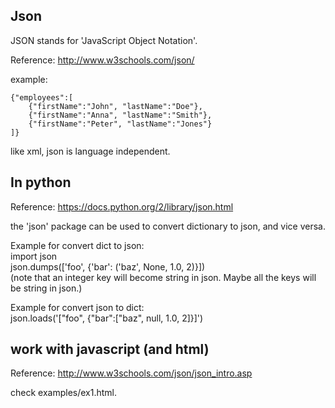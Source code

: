 Json
-------------

JSON stands for 'JavaScript Object Notation'.

Reference: http://www.w3schools.com/json/

example:  
```
{"employees":[
    {"firstName":"John", "lastName":"Doe"},
    {"firstName":"Anna", "lastName":"Smith"},
    {"firstName":"Peter", "lastName":"Jones"}
]}
```

like xml, json is language independent.


In python
-----------------

Reference: https://docs.python.org/2/library/json.html

the 'json' package can be used to convert dictionary to json, and vice versa.

Example for convert dict to json:   
import json  
json.dumps(['foo', {'bar': ('baz', None, 1.0, 2)}])  
(note that an integer key will become string in json. 
Maybe all the keys will be string in json.)

Example for convert json to dict:  
json.loads('["foo", {"bar":["baz", null, 1.0, 2]}]')


work with javascript (and html)
-------------------------

Reference: http://www.w3schools.com/json/json_intro.asp

check examples/ex1.html.
